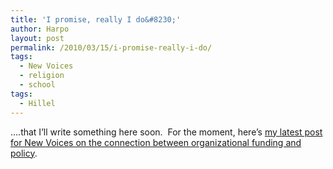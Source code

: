 ```yaml
---
title: 'I promise, really I do&#8230;'
author: Harpo
layout: post
permalink: /2010/03/15/i-promise-really-i-do/
tags:
  - New Voices
  - religion
  - school
tags:
  - Hillel
---
```

&#8230;.that I&#8217;ll write something here soon.  For the moment, here&#8217;s <a href="http://blog.newvoices.org/?p=2981" target="_blank">my latest post for New Voices on the connection between organizational funding and policy</a>.